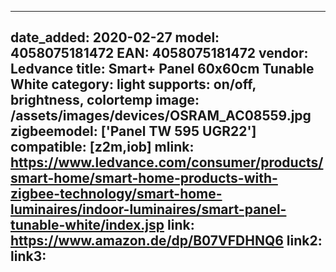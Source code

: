 
---
date_added: 2020-02-27
model: 4058075181472
EAN: 4058075181472
vendor: Ledvance
title: Smart+ Panel 60x60cm Tunable White
category: light
supports: on/off, brightness, colortemp
image: /assets/images/devices/OSRAM_AC08559.jpg
zigbeemodel: ['Panel TW 595 UGR22']
compatible: [z2m,iob]
mlink: https://www.ledvance.com/consumer/products/smart-home/smart-home-products-with-zigbee-technology/smart-home-luminaires/indoor-luminaires/smart-panel-tunable-white/index.jsp
link: https://www.amazon.de/dp/B07VFDHNQ6
link2: 
link3: 
---
